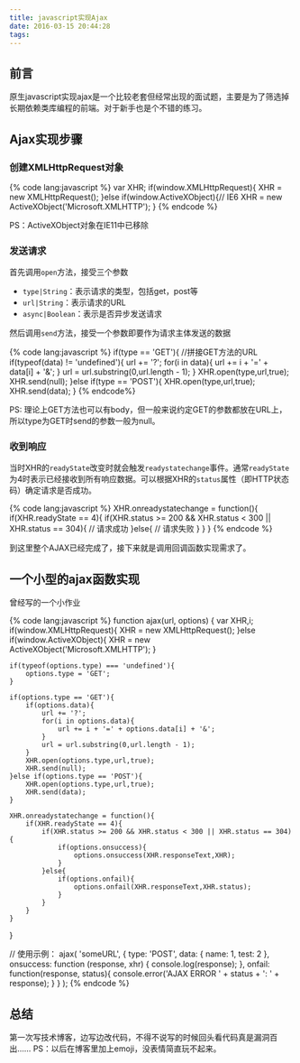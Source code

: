 ```yaml
---
title: javascript实现Ajax
date: 2016-03-15 20:44:28
tags:
---
```


## 前言

原生javascript实现ajax是一个比较老套但经常出现的面试题，主要是为了筛选掉长期依赖类库编程的前端。对于新手也是个不错的练习。

## Ajax实现步骤

### 创建XMLHttpRequest对象

{% code lang:javascript %}
var XHR;
if(window.XMLHttpRequest){
    XHR = new XMLHttpRequest();
}else if(window.ActiveXObject){// IE6
    XHR = new ActiveXObject('Microsoft.XMLHTTP');
}
{% endcode %}

<!-- More -->

PS：ActiveXObject对象在IE11中已移除

### 发送请求

首先调用`open`方法，接受三个参数

* `type|String`：表示请求的类型，包括get，post等
* `url|String`：表示请求的URL
* `async|Boolean`：表示是否异步发送请求

然后调用`send`方法，接受一个参数即要作为请求主体发送的数据

{% code lang:javascript %}
if(type == 'GET'){
    //拼接GET方法的URL
    if(typeof(data) != 'undefined'){
        url += '?';
        for(i in data){
            url += i + '=' + data[i] + '&';
        }
        url = url.substring(0,url.length - 1);
    }
    XHR.open(type,url,true);
    XHR.send(null);
}else if(type == 'POST'){
    XHR.open(type,url,true);
    XHR.send(data);
}
{% endcode%}

PS: 理论上GET方法也可以有body，但一般来说约定GET的参数都放在URL上，所以type为GET时send的参数一般为null。

### 收到响应

当时XHR的`readyState`改变时就会触发`readystatechange`事件。通常`readyState`为4时表示已经接收到所有响应数据。可以根据XHR的`status`属性（即HTTP状态码）确定请求是否成功。

{% code lang:javascript %}
XHR.onreadystatechange = function(){
    if(XHR.readyState == 4){
        if(XHR.status >= 200 && XHR.status < 300 || XHR.status == 304){
            // 请求成功
        }else{
            // 请求失败
        }
    }
}
{% endcode %}

到这里整个AJAX已经完成了，接下来就是调用回调函数实现需求了。

## 一个小型的ajax函数实现

曾经写的一个小作业

{% code lang:javascript %}
function ajax(url, options) {
    var XHR,i;
    if(window.XMLHttpRequest){
        XHR = new XMLHttpRequest();
    }else if(window.ActiveXObject){
        XHR = new ActiveXObject('Microsoft.XMLHTTP');
    }

    if(typeof(options.type) === 'undefined'){
        options.type = 'GET';
    }

    if(options.type == 'GET'){
        if(options.data){
            url += '?';
            for(i in options.data){
                url += i + '=' + options.data[i] + '&';
            }
            url = url.substring(0,url.length - 1);
        }
        XHR.open(options.type,url,true);
        XHR.send(null);
    }else if(options.type == 'POST'){
        XHR.open(options.type,url,true);
        XHR.send(data);
    }

    XHR.onreadystatechange = function(){
        if(XHR.readyState == 4){
            if(XHR.status >= 200 && XHR.status < 300 || XHR.status == 304){
                if(options.onsuccess){
                    options.onsuccess(XHR.responseText,XHR);
                }
            }else{
                if(options.onfail){
                    options.onfail(XHR.responseText,XHR.status);
                }
            }
        }
    }
}

// 使用示例：
ajax(
    'someURL', 
    {
        type: 'POST',
        data: {
            name: 1,
            test: 2
        },
        onsuccess: function (response, xhr) {
            console.log(response);
        },
        onfail: function(response, status){
            console.error('AJAX ERROR ' + status + ': ' + response);
        }
    }
);
{% endcode %}

## 总结

第一次写技术博客，边写边改代码，不得不说写的时候回头看代码真是漏洞百出……
PS：以后在博客里加上emoji，没表情简直玩不起来。